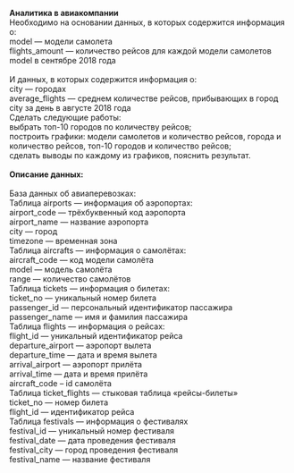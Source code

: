 <b>Аналитика в авиакомпании</b><br/>
Необходимо на основании данных, в которых содержится информация о:<br/>
model — модели самолета<br/>
flights_amount — количество рейсов для каждой модели самолетов model в сентябре 2018 года<br/><br/>
И данных, в которых  содержится информация о:<br/>
city — городах<br/>
average_flights — среднем количестве рейсов, прибывающих в город city за день в августе 2018 года<br/>
Сделать следующие работы:<br/>
выбрать топ-10 городов по количеству рейсов;<br/>
построить графики: модели самолетов и количество рейсов, города и количество рейсов, топ-10 городов и количество рейсов;<br/>
сделать выводы по каждому из графиков, пояснить результат.<br/><br/>
<b>Описание данных:</b><br/><br/>
База данных об авиаперевозках:<br/>
Таблица airports — информация об аэропортах:<br/>
airport_code — трёхбуквенный код аэропорта<br/>
airport_name — название аэропорта<br/>
city — город<br/>
timezone — временная зона<br/>
Таблица aircrafts — информация о самолётах:<br/>
aircraft_code — код модели самолёта<br/>
model — модель самолёта<br/>
range — количество самолётов<br/>
Таблица tickets — информация о билетах:<br/>
ticket_no — уникальный номер билета<br/>
passenger_id — персональный идентификатор пассажира<br/>
passenger_name — имя и фамилия пассажира<br/>
Таблица flights — информация о рейсах: <br/>
flight_id — уникальный идентификатор рейса<br/>
departure_airport — аэропорт вылета<br/>
departure_time — дата и время вылета<br/>
arrival_airport — аэропорт прилёта<br/>
arrival_time — дата и время прилёта<br/>
aircraft_code – id самолёта<br/>
Таблица ticket_flights — стыковая таблица «рейсы-билеты»<br/>
ticket_no — номер билета<br/>
flight_id — идентификатор рейса<br/>
Таблица festivals — информация о фестивалях<br/>
festival_id — уникальный номер фестиваля<br/>
festival_date — дата проведения фестиваля<br/>
festival_city — город проведения фестиваля<br/>
festival_name — название фестиваля
